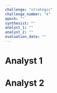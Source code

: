 ```yaml
---
challenge: "strategic"
challenge_number: "4"
epoch: ""
synthesist: ""
analyst_1: ""
analyst_2: ""
evaluation_date: ""
---
```


# Analyst 1



  # Analyst 2
